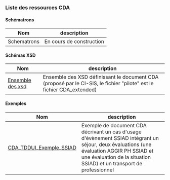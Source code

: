 ### Liste des ressources CDA

#### Schématrons

| Nom  | description |
| --- | --- |
| Schematrons | En cours de construction |

#### Schémas XSD

| Nom  | description |
| --- | --- |
| <a href="https://github.com/ansforge/TestContenuCDA-3-0/tree/main/infrastructure/cda">Ensemble des xsd</a> | Ensemble des XSD définissant le document CDA (proposé par le CI-SIS, le fichier "pilote" est le fichier CDA_extended) |

#### Exemples

| Nom  | description |
| --- | --- |
| [CDA_TDDUI_Exemple_SSIAD](CDA_TDDUI_Exemple_SSIAD_v1.1.0.xml) | Exemple de document CDA décrivant un cas d'usage d'évènement SSIAD intégrant un séjour, deux évaluations (une évaluation AGGIR PH SSIAD et une évaluation de la situation SSIAD) et un transport de professionnel |
